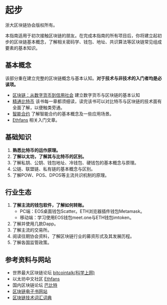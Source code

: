 # 起步
浙大区块链协会版权所有。

本指南适用于初次接触区块链的朋友。在完成本指南的所有项目后，你将建立起初步的区块链基本概念，了解相关密码学、钱包、地址、共识算法等区块链常见组成要素的基本知识。

## 基本概念
该部分重在建立完整的区块链概念与基本认知。**对于技术与非技术的入门者均是必读项。**

- [区块链：从数字货币到信用社会](https://read.douban.com/ebook/24123244/) 建立数字货币与区块链的基本认知
- [精通比特币](http://book.8btc.com/books/6/masterbitcoin2cn/_book/) 该书每一章都须细读，读完该书可以对比特币与区块链的技术面有全面了解，以便触类旁通。
- [智能合约](https://github.com/EthFans/wiki/wiki/%E6%99%BA%E8%83%BD%E5%90%88%E7%BA%A6) 了解智能合约的基本概念及一些应用场景。
- [Ethfans](https://ethfans.org/) 相关入门文章。

## 基础知识

1. **熟悉比特币的运作原理。**
2. **了解以太坊，了解其与比特币的区别。**
2. 了解私钥、公钥、钱包地址、冷钱包、硬钱包的基本概念与原理。
3. 公链、联盟链、私有链的基本概念与区别。
4. 了解POW、POS、DPOS等主流共识机制的原理。

## 行业生态

1. **了解主流的钱包软件，了解如何转账。**
    - PC端：EOS桌面钱包Scatter。ETH浏览器插件钱包Metamask。
    - 移动端：学习使用EOS钱包meet.one与ETH钱包imtoken。
2. 了解并使用几款Dapp。
3. 了解主流的交易所。
4. 阅读往期协会资料，了解区块链行业的募资形式及其发展历程。
5. 了解各国监管政策。

## 参考资料与网站

- 世界最大区块链论坛 [bitcointalk(科学上网)](http://www.bitcointalk.org)
- 以太坊中文社区 [Ethfans](http://ethfans.org/)
- 国内区块链论坛 [巴比特](http://www.8btc.com/)
- [区块链电子书网站](http://book.8btc.com/)
- [区块链技术词汇词典](https://bitcoin.org/en/developer-glossary)
